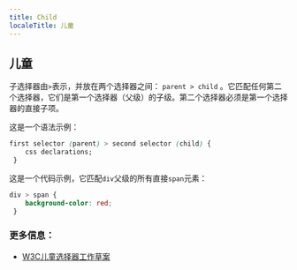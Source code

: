 ```yaml
---
title: Child
localeTitle: 儿童
---
```

## 儿童

子选择器由`>`表示，并放在两个选择器之间： `parent > child` 。它匹配任何第二个选择器，它们是第一个选择器（父级）的子级。第二个选择器必须是第一个选择器的直接子项。

这是一个语法示例：

```css
first selector (parent) > second selector (child) { 
    css declarations; 
 } 
```

这是一个代码示例，它匹配`div`父级的所有直接`span`元素：

```css
div > span { 
    background-color: red; 
 } 
```

### 更多信息：

*   [W3C儿童选择器工作草案](https://www.w3.org/TR/CSS22/selector.html#child-selectors)